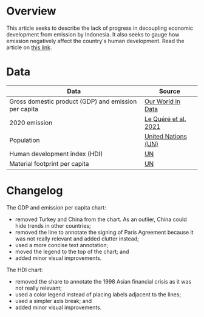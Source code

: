 # Overview

This article seeks to describe the lack of progress in decoupling economic development from emission by Indonesia. It also seeks to gauge how emission negatively affect the country's human development. Read the article on [this link](https://www.thejakartapost.com/news/2021/09/03/indonesia-lags-behind-in-decoupling-economic-and-emissions-growth.html).


# Data

Data | Source |  
---- | ------ |  
Gross domestic product (GDP) and emission per capita | [Our World in Data](https://ourworldindata.org/co2-and-other-greenhouse-gas-emissions#can-we-make-progress-in-reducing-emissions) |  
2020 emission | [Le Quéré et al. 2021](https://www.icos-cp.eu/gcp-covid19) |  
Population | [United Nations (UN)](https://population.un.org/wpp/) |  
Human development index (HDI) | [UN](https://hdr.undp.org/en/content/human-development-report-office-statistical-data-api) |  
Material footprint per capita | [UN](https://wesr.unep.org/downloader) |  


# Changelog

The GDP and emission per capita chart:
- removed Turkey and China from the chart. As an outlier, China could hide trends in other countries;  
- removed the line to annotate the signing of Paris Agreement because it was not really relevant and added clutter instead;  
- used a more concise text annotation;  
- moved the legend to the top of the chart; and  
- added minor visual improvements.

The HDI chart:  
- removed the share to annotate the 1998 Asian financial crisis as it was not really relevant;  
- used a color legend instead of placing labels adjacent to the lines;  
- used a simpler axis break; and  
- added minor visual improvements.
